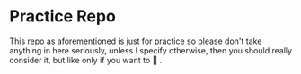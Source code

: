 # Practice Repo 
This repo as aforementioned is just for practice so please don't take anything in here seriously, unless I specify otherwise, then you should really consider it, but like only if you want to :handshake: .
